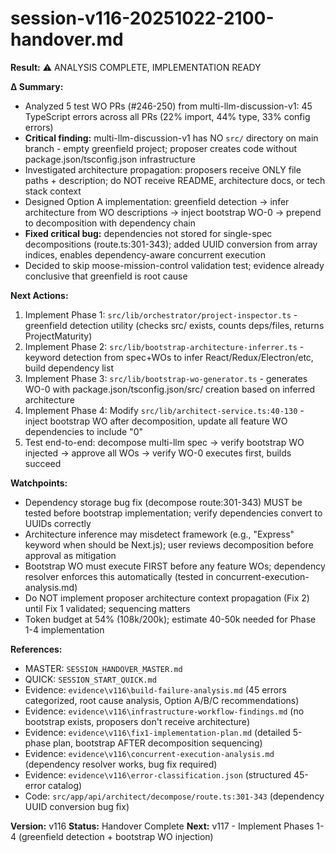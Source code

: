 # session-v116-20251022-2100-handover.md

**Result:** ⚠️ ANALYSIS COMPLETE, IMPLEMENTATION READY

**Δ Summary:**
- Analyzed 5 test WO PRs (#246-250) from multi-llm-discussion-v1: 45 TypeScript errors across all PRs (22% import, 44% type, 33% config errors)
- **Critical finding:** multi-llm-discussion-v1 has NO `src/` directory on main branch - empty greenfield project; proposer creates code without package.json/tsconfig.json infrastructure
- Investigated architecture propagation: proposers receive ONLY file paths + description; do NOT receive README, architecture docs, or tech stack context
- Designed Option A implementation: greenfield detection → infer architecture from WO descriptions → inject bootstrap WO-0 → prepend to decomposition with dependency chain
- **Fixed critical bug:** dependencies not stored for single-spec decompositions (route.ts:301-343); added UUID conversion from array indices, enables dependency-aware concurrent execution
- Decided to skip moose-mission-control validation test; evidence already conclusive that greenfield is root cause

**Next Actions:**
1. Implement Phase 1: `src/lib/orchestrator/project-inspector.ts` - greenfield detection utility (checks src/ exists, counts deps/files, returns ProjectMaturity)
2. Implement Phase 2: `src/lib/bootstrap-architecture-inferrer.ts` - keyword detection from spec+WOs to infer React/Redux/Electron/etc, build dependency list
3. Implement Phase 3: `src/lib/bootstrap-wo-generator.ts` - generates WO-0 with package.json/tsconfig.json/src/ creation based on inferred architecture
4. Implement Phase 4: Modify `src/lib/architect-service.ts:40-130` - inject bootstrap WO after decomposition, update all feature WO dependencies to include "0"
5. Test end-to-end: decompose multi-llm spec → verify bootstrap WO injected → approve all WOs → verify WO-0 executes first, builds succeed

**Watchpoints:**
- Dependency storage bug fix (decompose route:301-343) MUST be tested before bootstrap implementation; verify dependencies convert to UUIDs correctly
- Architecture inference may misdetect framework (e.g., "Express" keyword when should be Next.js); user reviews decomposition before approval as mitigation
- Bootstrap WO must execute FIRST before any feature WOs; dependency resolver enforces this automatically (tested in concurrent-execution-analysis.md)
- Do NOT implement proposer architecture context propagation (Fix 2) until Fix 1 validated; sequencing matters
- Token budget at 54% (108k/200k); estimate 40-50k needed for Phase 1-4 implementation

**References:**
- MASTER: `SESSION_HANDOVER_MASTER.md`
- QUICK: `SESSION_START_QUICK.md`
- Evidence: `evidence\v116\build-failure-analysis.md` (45 errors categorized, root cause analysis, Option A/B/C recommendations)
- Evidence: `evidence\v116\infrastructure-workflow-findings.md` (no bootstrap exists, proposers don't receive architecture)
- Evidence: `evidence\v116\fix1-implementation-plan.md` (detailed 5-phase plan, bootstrap AFTER decomposition sequencing)
- Evidence: `evidence\v116\concurrent-execution-analysis.md` (dependency resolver works, bug fix required)
- Evidence: `evidence\v116\error-classification.json` (structured 45-error catalog)
- Code: `src/app/api/architect/decompose/route.ts:301-343` (dependency UUID conversion bug fix)

**Version:** v116
**Status:** Handover Complete
**Next:** v117 - Implement Phases 1-4 (greenfield detection + bootstrap WO injection)

